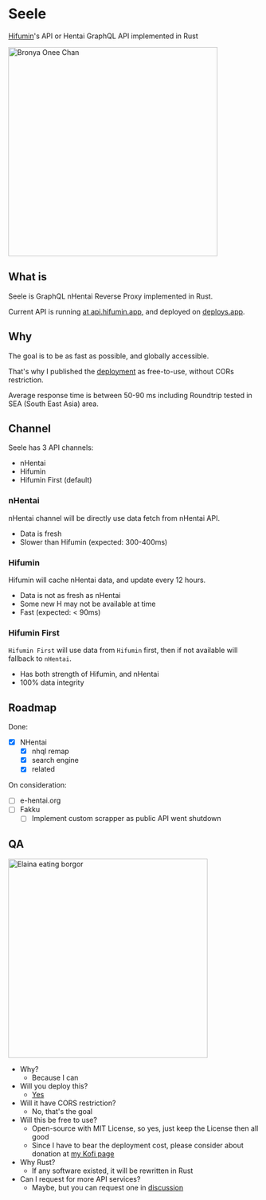 # Seele
[Hifumin](https://hifumin.app)'s API or Hentai GraphQL API implemented in Rust

<img src=https://user-images.githubusercontent.com/35027979/177157769-0195c054-cdd4-444b-98a4-3dcff6abc5ba.JPG alt="Bronya Onee Chan" width=420 />

## What is
Seele is GraphQL nHentai Reverse Proxy implemented in Rust.

Current API is running [at api.hifumin.app](https://api.hifumin.app), and deployed on [deploys.app](https://deploys.app).

## Why
The goal is to be as fast as possible, and globally accessible.

That's why I published the [deployment](https://api.hifumin.app) as free-to-use, without CORs restriction.

Average response time is between 50-90 ms including Roundtrip tested in SEA (South East Asia) area.

## Channel
Seele has 3 API channels:
- nHentai
- Hifumin
- Hifumin First (default)

### nHentai
nHentai channel will be directly use data fetch from nHentai API.

- Data is fresh
- Slower than Hifumin (expected: 300-400ms)

### Hifumin
Hifumin will cache nHentai data, and update every 12 hours.

- Data is not as fresh as nHentai
- Some new H may not be available at time
- Fast (expected: < 90ms)

### Hifumin First
`Hifumin First` will use data from `Hifumin` first, then if not available will fallback to `nHentai`.

- Has both strength of Hifumin, and nHentai
- 100% data integrity

## Roadmap
Done:
- [x] NHentai
    - [X] nhql remap
    - [X] search engine
    - [X] related

On consideration:
- [ ] e-hentai.org
- [ ] Fakku
    - [ ] Implement custom scrapper as public API went shutdown

## QA
<img width=400 src="https://user-images.githubusercontent.com/35027979/133552450-0dd6e24e-6c80-4658-be9b-72fd8308efbd.png" alt="Elaina eating borgor" />

- Why?
    - Because I can
- Will you deploy this?
    - [Yes](https://api.hifumin.app)
- Will it have CORS restriction?
    - No, that's the goal
- Will this be free to use?
    - Open-source with MIT License, so yes, just keep the License then all good
    - Since I have to bear the deployment cost, please consider about donation at [my Kofi page](https://ko-fi.com/saltyaom)
- Why Rust?
    - If any software existed, it will be rewritten in Rust
- Can I request for more API services?
    - Maybe, but you can request one in [discussion](https://github.com/SaltyAom/seele/discussions)
